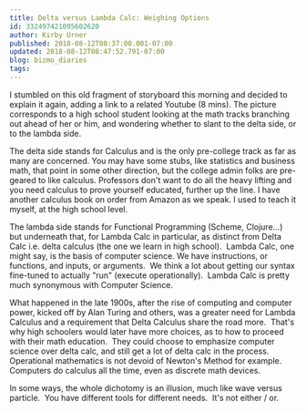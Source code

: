```yaml
---
title: Delta versus Lambda Calc: Weighing Options
id: 332497421095602620
author: Kirby Urner
published: 2018-08-12T08:37:00.001-07:00
updated: 2018-08-12T08:47:52.791-07:00
blog: bizmo_diaries
tags: 
---
```


[](https://www.flickr.com/photos/kirbyurner/15152020989/)

I stumbled on this old fragment of storyboard this morning and decided to explain it again, adding a link to a related Youtube (8 mins). The picture corresponds to a high school student looking at the math tracks branching out ahead of her or him, and wondering whether to slant to the delta side, or to the lambda side.

The delta side stands for Calculus and is the only pre-college track as far as many are concerned.  You may have some stubs, like statistics and business math, that point in some other direction, but the college admin folks are pre-geared to like calculus.  Professors don't want to do all the heavy lifting and you need calculus to prove yourself educated, further up the line.  I have another calculus book on order from Amazon as we speak. I used to teach it myself, at the high school level.

The lambda side stands for Functional Programming (Scheme, Clojure...) but underneath that, for Lambda Calc in particular, as distinct from Delta Calc i.e. delta calculus (the one we learn in high school).  Lambda Calc, one might say, is the basis of computer science. We have instructions, or functions, and inputs, or arguments.  We think a lot about getting our syntax fine-tuned to actually "run" (execute operationally).  Lambda Calc is pretty much synonymous with Computer Science.

What happened in the late 1900s, after the rise of computing and computer power, kicked off by Alan Turing and others, was a greater need for Lambda Calculus and a requirement that Delta Calculus share the road more.  That's why high schoolers would later have more choices, as to how to proceed with their math education.  They could choose to emphasize computer science over delta calc, and still get a lot of delta calc in the process.  Operational mathematics is not devoid of Newton's Method for example.  Computers do calculus all the time, even as discrete math devices.

In some ways, the whole dichotomy is an illusion, much like wave versus particle.  You have different tools for different needs.  It's not either / or.